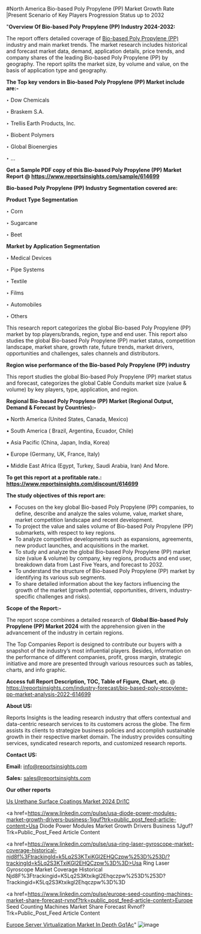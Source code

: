 #North America Bio-based Poly Propylene (PP) Market Growth Rate |Present Scenario of Key Players Progression Status up to 2032

"<strong>Overview Of Bio-based Poly Propylene (PP) Industry 2024-2032:</strong>

The report offers detailed coverage of <a href=https://www.reportsinsights.com/sample/614699>Bio-based Poly Propylene (PP)</a> industry and main market trends. The market research includes historical and forecast market data, demand, application details, price trends, and company shares of the leading Bio-based Poly Propylene (PP) by geography. The report splits the market size, by volume and value, on the basis of application type and geography.

<strong>The Top key vendors in Bio-based Poly Propylene (PP) Market include are:- </strong>

‣ Dow Chemicals

‣ Braskem S.A.

‣ Trellis Earth Products, Inc.

‣ Biobent Polymers

‣ Global Bioenergies

‣ ...

<strong>Get a Sample PDF copy of this Bio-based Poly Propylene (PP) Market Report </strong><strong>@ <a href=https://www.reportsinsights.com/sample/614699 style=color:#0000ff;>https://www.reportsinsights.com/sample/614699</a> </strong>

<strong>Bio-based Poly Propylene (PP) Industry Segmentation covered are:</strong>

<strong>Product Type Segmentation</strong>

‣ Corn

‣ Sugarcane

‣ Beet

<strong>Market by Application Segmentation</strong>

‣ Medical Devices

‣ Pipe Systems

‣ Textile

‣ Films

‣ Automobiles

‣ Others

This research report categorizes the global Bio-based Poly Propylene (PP) market by top players/brands, region, type and end user. This report also studies the global Bio-based Poly Propylene (PP) market status, competition landscape, market share, growth rate, future trends, market drivers, opportunities and challenges, sales channels and distributors.

<strong>Region wise performance of the Bio-based Poly Propylene (PP) industry</strong><strong> </strong>

This report studies the global Bio-based Poly Propylene (PP) market status and forecast, categorizes the global Cable Conduits market size (value &amp; volume) by key players, type, application, and region. 

<strong>Regional Bio-based Poly Propylene (PP) Market (Regional Output, Demand &amp; Forecast by Countries):-</strong>

• North America (United States, Canada, Mexico)

• South America ( Brazil, Argentina, Ecuador, Chile)

• Asia Pacific (China, Japan, India, Korea)

• Europe (Germany, UK, France, Italy)

• Middle East Africa (Egypt, Turkey, Saudi Arabia, Iran) And More.

<strong>To get this report at a profitable rate.: <a href=https://www.reportsinsights.com/discount/614699 style=color:#0000ff;>https://www.reportsinsights.com/discount/614699</a></strong>

<strong>The study objectives of this report are:</strong>
<ul>
  <li>Focuses on the key global Bio-based Poly Propylene (PP) companies, to define, describe and analyze the sales volume, value, market share, market competition landscape and recent development.</li>
  <li>To project the value and sales volume of Bio-based Poly Propylene (PP) submarkets, with respect to key regions.</li>
  <li>To analyze competitive developments such as expansions, agreements, new product launches, and acquisitions in the market.</li>
  <li>To study and analyze the global Bio-based Poly Propylene (PP) market size (value &amp; volume) by company, key regions, products and end user, breakdown data from Last Five Years, and forecast to 2032.</li>
  <li>To understand the structure of Bio-based Poly Propylene (PP) market by identifying its various sub segments.</li>
  <li>To share detailed information about the key factors influencing the growth of the market (growth potential, opportunities, drivers, industry-specific challenges and risks).</li>
</ul>
<strong>Scope of the Report:-</strong><strong> </strong>

The report scope combines a detailed research of <strong>Global Bio-based Poly Propylene (PP) Market 2024 </strong>with the apprehension given in the advancement of the industry in certain regions.

The Top Companies Report is designed to contribute our buyers with a snapshot of the industry’s most influential players. Besides, information on the performance of different companies, profit, gross margin, strategic initiative and more are presented through various resources such as tables, charts, and info graphic.

<strong>Access full Report Description, TOC, Table of Figure, Chart, etc. </strong>@   <a href=https://reportsinsights.com/industry-forecast/bio-based-poly-propylene-pp-market-analysis-2022-614699 style=color:#0000ff;>https://reportsinsights.com/industry-forecast/bio-based-poly-propylene-pp-market-analysis-2022-614699</a>

<strong>About US:</strong>

Reports Insights is the leading research industry that offers contextual and data-centric research services to its customers across the globe. The firm assists its clients to strategize business policies and accomplish sustainable growth in their respective market domain. The industry provides consulting services, syndicated research reports, and customized research reports.

<strong>Contact US:</strong>

<p class=""""><b>Email:</b> <a href=mailto:info@reportsinsights.com>info@reportsinsights.com</a></p>
<p class=""""><b>Sales:</b> <a href=mailto:sales@reportsinsights.com>sales@reportsinsights.com</a></p>

<strong>Our other reports</strong>

<a href=https://www.linkedin.com/pulse/us-urethane-surface-coatings-market-2024-dri1c/>Us Urethane Surface Coatings Market 2024 Dri1C</a>

<a href=https://www.linkedin.com/pulse/usa-diode-power-modules-market-growth-drivers-business-1jguf?trk=public_post_feed-article-content>Usa Diode Power Modules Market Growth Drivers Business 1Jguf?Trk=Public_Post_Feed Article Content</a>

<a href=https://www.linkedin.com/pulse/usa-ring-laser-gyroscope-market-coverage-historical-njd8f%3FtrackingId=k5Lq2S3KTxiKGl2EHQCzpw%253D%253D/?trackingId=k5Lq2S3KTxiKGl2EHQCzpw%3D%3D>Usa Ring Laser Gyroscope Market Coverage Historical Njd8F%3Ftrackingid=K5Lq2S3Ktxikgl2Ehqczpw%253D%253D?Trackingid=K5Lq2S3Ktxikgl2Ehqczpw%3D%3D</a>

<a href=https://www.linkedin.com/pulse/europe-seed-counting-machines-market-share-forecast-rvnof?trk=public_post_feed-article-content>Europe Seed Counting Machines Market Share Forecast Rvnof?Trk=Public_Post_Feed Article Content</a>

<a href=https://www.linkedin.com/pulse/europe-server-virtualization-market-in-depth-gq1ac/>Europe Server Virtualization Market In Depth Gq1Ac</a>"
![image](https://github.com/aanak123/RIMarketer1/assets/158471119/b1fc9a1e-cdc0-476b-8ff9-1c0456189f1c)
